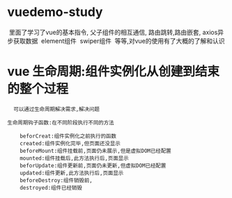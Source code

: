 # vuedemo-study
  里面了学习了vue的基本指令,
  父子组件的相互通信,
  路由跳转,路由嵌套,
  axios异步获取数据
  element组件
  swiper组件
  等等,对vue的使用有了大概的了解和认识

# vue 生命周期:组件实例化从创建到结束的整个过程
      可以通过生命周期解决需求,解决问题
  
    生命周期钩子函数:在不同阶段执行不同的方法

        beforCreat:组件实例化之前执行的函数
        created:组件实例化完毕,但页面还没显示
        beforeMount:组件挂载前,页面仍未展示,但是虚拟DOM已经配置
        mounted:组件挂载后,此方法执行后,页面显示
        beforUpdate:组件更新前,页面仍未更新,但虚拟DOM已经配置
        updated:组件更新,此方法执行后,页面显示
        beforeDestroy:组件销毁前,
        destroyed:组件已经销毁
